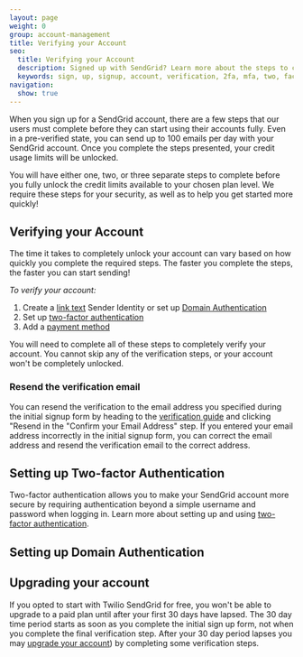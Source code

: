 ```yaml
---
layout: page
weight: 0
group: account-management
title: Verifying your Account
seo:
  title: Verifying your Account
  description: Signed up with SendGrid? Learn more about the steps to complete first...
  keywords: sign, up, signup, account, verification, 2fa, mfa, two, factor, authentication, auth, getting, started, paid, credits, unlock, verify, 100
navigation:
  show: true
---
```


When you sign up for a SendGrid account, there are a few steps that our users must complete before they can start using their accounts fully. Even in a pre-verified state, you can send up to 100 emails per day with your SendGrid account. Once you complete the steps presented, your credit usage limits will be unlocked.

You will have either one, two, or three separate steps to complete before you fully unlock the credit limits available to your chosen plan level. We require these steps for your security, as well as to help you get started more quickly!

## Verifying your Account

The time it takes to completely unlock your account can vary based on how quickly you complete the required steps. The faster you complete the steps, the faster you can start sending!

*To verify your account:*

1.  Create a [link text]({{root_url}}/ui/sending-email/sender-verification/) Sender Identity or set up [Domain Authentication]({{root_url}}/ui/account-and-settings/how-to-set-up-domain-authentication/)
1. Set up [two-factor authentication]({{root_url}}/ui/account-and-settings/two-factor-authentication/#setting-up-two-factor-authentication)
1. Add a [payment method]({{root_url}}/ui/account-and-settings/billing/#payment-methods)

You will need to complete all of these steps to completely verify your account. You cannot skip any of the verification steps, or your account won't be completely unlocked.

### Resend the verification email

You can resend the verification to the email address you specified during the initial signup form by heading to the [verification guide](https://app.sendgrid.com/guide) and clicking "Resend in the "Confirm your Email Address" step. If you entered your email address incorrectly in the initial signup form, you can correct the email address and resend the verification email to the correct address.

## Setting up Two-factor Authentication

Two-factor authentication allows you to make your SendGrid account more secure by requiring authentication beyond a simple username and password when logging in. Learn more about setting up and using [two-factor authentication]({{root_url}}/ui/account-and-settings/two-factor-authentication/#setting-up-two-factor-authentication).

## Setting up Domain Authentication


## Upgrading your account

If you opted to start with Twilio SendGrid for free, you won't be able to upgrade to a paid plan until after your first 30 days have lapsed. The 30 day time period starts as soon as you complete the initial sign up form, not when you complete the final verification step. After your 30 day period lapses you may [upgrade your account](https://app.sendgrid.com/account/billing)) by completing some verification steps.
